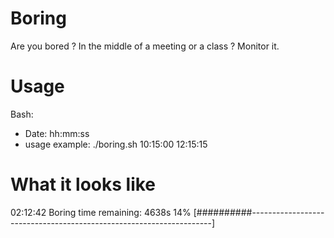 Boring
=======

Are you bored ? In the middle of a meeting or a class ? Monitor it.

Usage
======

Bash:
- Date: hh:mm:ss
- usage example: ./boring.sh 10:15:00 12:15:15

What it looks like
===================

02:12:42
Boring time remaining: 4638s 14%
[##########--------------------------------------------------------------------]
